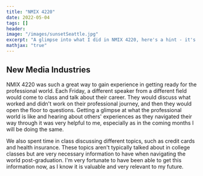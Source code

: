 ```yaml
---
title: "NMIX 4220"
date: 2022-05-04
tags: []
header: 
image: "/images/sunsetSeattle.jpg"
excerpt: "A glimpse into what I did in NMIX 4220, here's a hint - it's Professional Development!"
mathjax: "true"
---
```

## New Media Industries

NMIX 4220 was such a great way to gain experience in getting ready for the professional world. Each Friday, a different speaker from a different field would come to class and talk about their career. They would discuss what worked and didn't work on their professional journey, and then they would open the floor to questions. Getting a glimpse at what the professional world is like and hearing about others' experiences as they navigated their way through it was very helpful to me, especially as in the coming months I will be doing the same. 

We also spent time in class discussing different topics, such as credit cards and health insurance. These topics aren't typically talked about in college classes but are very necessary information to have when navigating the world post-graduation. I'm very fortunate to have been able to get this information now, as I know it is valuable and very relevant to my future. 
